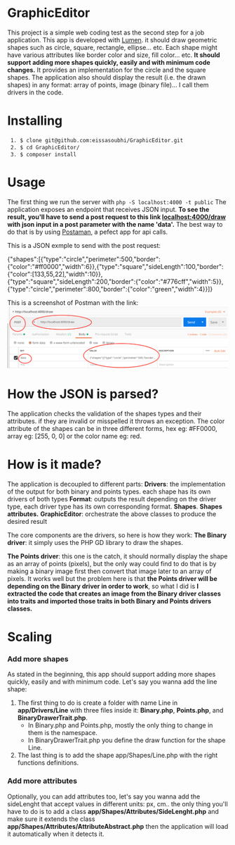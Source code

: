 
# GraphicEditor

This project is a simple web coding test as the second step for a job application.
This app is developed with [Lumen](https://lumen.laravel.com/). it should draw geometric shapes such as
circle, square, rectangle, ellipse... etc. Each shape might have various attributes like border
color and size, fill color... etc.
**It should support adding more shapes quickly, easily and with minimum code
changes.** 
It provides an implementation for the circle and the square shapes.
The application also should display the result (i.e. the drawn shapes) in any format: array of points, image (binary file)... I call them drivers in the code.

# Installing 

     1. $ clone git@github.com:eissasoubhi/GraphicEditor.git
     2. $ cd GraphicEditor/
     3. $ composer install

# Usage

The first thing we run the server with `php -S localhost:4000 -t public`
The application exposes an endpoint that receives JSON input.
**To see the result, you'll have to send a post request to this link [localhost:4000/draw](localhost:4000/draw) with json input in a post parameter with the name 'data'.**
The best way to do that is by using [Postaman](https://chrome.google.com/webstore/detail/postman/fhbjgbiflinjbdggehcddcbncdddomop?hl=en), a pefect app for api calls. 

This is a JSON exmple to send with the post request:

{"shapes":[{"type":"circle","perimeter":500,"border":{"color":"#ff0000","width":6}},{"type":"square","sideLength":100,"border":{"color":[133,55,22],"width":10}},{"type":"square","sideLength":200,"border":{"color":"#776cff","width":5}},{"type":"circle","perimeter":800,"border":{"color":"green","width":4}}]}

This is a screenshot of Postman with the link:
![ a screenshot of Postman with the link](/postman-screenshot.png)

# How the JSON is parsed?

The application checks the validation of the shapes types and their attributes. if they are invalid or misspelled it throws an exception.
The color attribute of the shapes can be in three different forms, hex eg: #FF0000, array eg: [255, 0, 0] or the color name eg: red.

# How is it made?

The application is decoupled to different parts: 
**Drivers**: the implementation of the output for both binary and points types. each shape has its own drivers of both types
**Format**: outputs the result depending on the driver type, each driver type has its own corresponding format.
**Shapes**.
**Shapes attributes.**
**GraphicEditor**: orchestrate the above classes to produce the desired result

The core components are the drivers, so here is how they work:
**The Binary driver**: it simply uses the PHP GD library to draw the shapes.

**The Points driver**: this one is the catch, it should normally display the shape as an array of points (pixels), but the only way could find to do that is by making a binary image first then convert that image later to an array of pixels. 
It works well but the problem here is that **the Points driver will be depending on the Binary driver in order to work**, so what I did is **I extracted the code that creates an image from the Binary driver classes into traits and imported those traits in both Binary and Points drivers classes.**


# Scaling
### Add more shapes
As stated in the beginning, this app should support adding more shapes quickly, easily and with minimum code.
Let's say you wanna add the line shape:

 1. The first thing to do is create a folder with name Line in
    **app/Drivers/Line** with three files inside it: **Binary.php**, **Points.php**,
    and **BinaryDrawerTrait.php**.
	- In Binary.php and Points.php, mostly the only thing to change in them is the 					namespace.
    - In BinaryDrawerTrait.php you define the draw function for the shape Line.
 2. The last thing is to add the shape app/Shapes/Line.php with the
    right functions definitions.

### Add more attributes

Optionally, you can add attributes too, let's say you wanna add the sideLenght that accept values in different units: px, cm.. the only thing you'll have to do is to add a class **app/Shapes/Attributes/SideLenght.php** and make sure it extends the class **app/Shapes/Attributes/AttributeAbstract.php** then
the application will load it automatically when it detects it.


